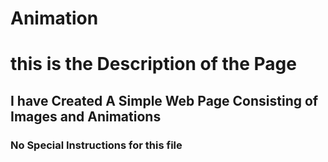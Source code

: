 # Animation
<h1>this is the Description of the Page</h1>
<h2>I have Created A Simple Web Page Consisting of Images and Animations</h2>
<h3>No Special Instructions for this file</h3>
